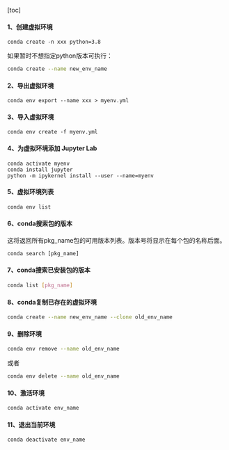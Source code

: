 [toc]



#### 1、创建虚拟环境

```anaconda
conda create -n xxx python=3.8
```

如果暂时不想指定python版本可执行：

```bash
conda create --name new_env_name
```

#### 2、导出虚拟环境

```anaconda
conda env export --name xxx > myenv.yml
```

#### 3、导入虚拟环境

```anaconda
conda env create -f myenv.yml
```

#### 4、为虚拟环境添加 Jupyter Lab

```
conda activate myenv
conda install jupyter
python -m ipykernel install --user --name=myenv
```

#### 5、虚拟环境列表

```bash
conda env list
```

#### 6、conda搜索包的版本

这将返回所有pkg_name包的可用版本列表。版本号将显示在每个包的名称后面。

```python
conda search [pkg_name]
```

#### 7、conda搜索已安装包的版本

```bash
conda list [pkg_name]
```

#### 8、conda复制已存在的虚拟环境

```bash
conda create --name new_env_name --clone old_env_name
```

#### 9、删除环境

```bash
conda env remove --name old_env_name
```

或者

```bash
conda env delete --name old_env_name
```

#### 10、激活环境

```bash
conda activate env_name
```

#### 11、退出当前环境

```bash
conda deactivate env_name
```

